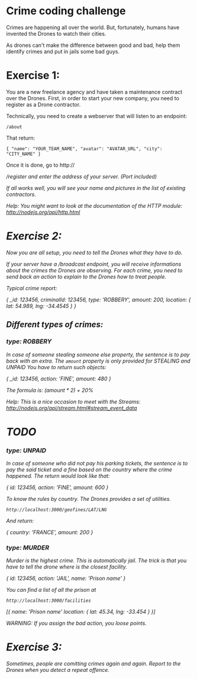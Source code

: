 # Crime coding challenge

Crimes are happening all over the world.
But, fortunately, humans have invented the Drones to watch their cities.

As drones can't make the difference between good and bad, help them identify crimes and put in jails some bad guys.

# Exercise 1:

You are a new freelance agency and have taken a maintenance contract over the Drones.
First, in order to start your new company, you need to register as a Drone contractor.

Technically, you need to create a webserver that will listen to an endpoint:

    /about

That return:

    { "name": "YOUR_TEAM_NAME", "avatar": "AVATAR_URL", "city": "CITY_NAME" }

Once it is done, go to http://<address>/register and enter the address of your server. (Port included)

If all works well, you will see your name and pictures in the list of existing contractors.

Help: You might want to look at the documentation of the HTTP module:
      http://nodejs.org/api/http.html

# Exercise 2:

Now you are all setup, you need to tell the Drones what they have to do.

If your server have a /broadcast endpoint, you will receive informations about the crimes the Drones are observing.
For each crime, you need to send back an action to explain to the Drones how to treat people.

Typical crime report:

{
  \_id: 123456,
  criminalId: 123456,
  type: 'ROBBERY',
  amount: 200,
  location: {
    lat: 54.989,
    lng: -34.4545
  }
}

## Different types of crimes:

### type: ROBBERY

In case of someone stealing someone else property, the sentence is to pay back with an extra.
The ```amount``` property is only provided for STEALING and UNPAID
You have to return such objects:

{
  \_id: 123456,
  action: 'FINE',
  amount: 480
}

The formula is: (amount * 2) + 20%

Help: This is a nice occasion to meet with the Streams:
      http://nodejs.org/api/stream.html#stream_event_data

# TODO

### type: UNPAID

In case of someone who did not pay his parking tickets, the sentence is to pay the said ticket and a fine based on the country where the crime happened.
The return would look like that:

{
  id: 123456,
  action: 'FINE',
  amount: 600
}

To know the rules by country. The Drones provides a set of utilities.

    http://localhost:3000/geofines/LAT/LNG

And return:

{
  country: 'FRANCE',
  amount: 200
}

### type: MURDER

Murder is the highest crime. This is automatically jail.
The trick is that you have to tell the drone where is the closest facility.

{
  id: 123456,
  action: 'JAIL',
  name: 'Prison name'
}

You can find a list of all the prison at

    http://localhost:3000/facilities

[{
  name: 'Prison name'
  location: {
    lat: 45.34,
    lng: -33.454
  }
}]

WARNING: If you assign the bad action, you loose points.

# Exercise 3:

Sometimes, people are comitting crimes again and again.
Report to the Drones when you detect a repeat offence.

